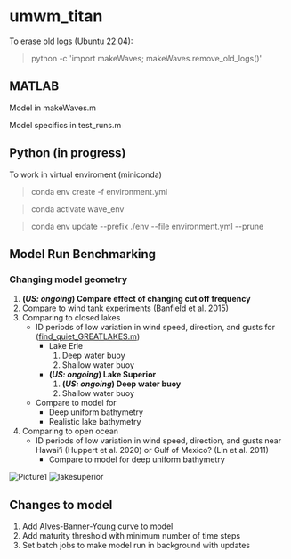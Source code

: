# umwm_titan

To erase old logs (Ubuntu 22.04):
> python -c 'import makeWaves; makeWaves.remove_old_logs()'

## MATLAB
Model in makeWaves.m

Model specifics in test_runs.m

## Python (in progress)
To work in virtual enviroment (miniconda)
> conda env create -f environment.yml

> conda activate wave_env

> conda env update --prefix ./env --file environment.yml  --prune

## Model Run Benchmarking

### Changing model geometry

1. **(_US: ongoing_) Compare effect of changing cut off frequency** 
2. Compare to wind tank experiments (Banfield et al. 2015)
3. Comparing to closed lakes
   - ID periods of low variation in wind speed, direction, and gusts for (<ins>find_quiet_GREATLAKES.m</ins>)
     - Lake Erie
       1. Deep water buoy
       2. Shallow water buoy
     - **(_US: ongoing_)  Lake Superior** 
       1. **(_US: ongoing_) Deep water buoy**
       2. Shallow water buoy
   - Compare to model for
     - Deep uniform bathymetry
     - Realistic lake bathymetry
4. Comparing to open ocean
   - ID periods of low variation in wind speed, direction, and gusts near Hawai’i (Huppert et al. 2020) or Gulf of Mexico? (Lin et al. 2011)
     - Compare to model for deep uniform bathymetry



![Picture1](https://github.com/Cornell-MIT/umwm_titan/assets/24469269/d3ab52df-0260-4a08-a9b3-866d85b00e2b)
![lakesuperior](https://github.com/Cornell-MIT/umwm_titan/assets/24469269/f68f4e88-dd5c-4ea0-b1b3-7415f6c69249)



## Changes to model

1. Add Alves-Banner-Young curve to model
2. Add maturity threshold with minimum number of time steps
3. Set batch jobs to make model run in background with updates
